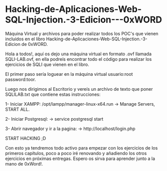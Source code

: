 # Hacking-de-Aplicaciones-Web-SQL-Injection.-3-Edicion---0xWORD

Máquina Virtual y archivos para poder realizar todos los POC's que vienen incluídos en el libro Hacking-de-Aplicaciones-Web-SQL-Injection.-3-Edicion de 0xWORD.

Hola a todos!, aquí os dejo una máquina virtual en formato .ovf llamada SQLI-LAB.ovf, en ella podreís encontrar todo el código para realizar los ejercicios de SQLI que vienen en el libro.

El primer paso sería loguear en la máquina virtual usuario:root password:toor.

Luego nos dirigimos al Escritorio y vereís un archivo de texto que poner SQLILAB.txt que contiene estas instrucciones:

1- Iniciar XAMPP:
/opt/lampp/manager-linux-x64.run
	-> Manage Servers, START ALL.

2- Iniciar Postgresql:
	-> service postgresql start

3- Abrir navegador y ir a la pagina:
	-> http://localhost/login.php

START HACKING ;D

Con esto ya tendremos todo activo para empezar con los ejercicios de los primeros capítulos, poco a poco iré renovando y añadiendo los otros ejercicios en próximas entregas. Espero os sirva para aprender junto a la mano de 0xWord!.
